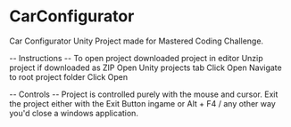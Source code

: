 # CarConfigurator
Car Configurator Unity Project made for Mastered Coding Challenge.

-- Instructions --
To open project downloaded project in editor
    Unzip project if downloaded as ZIP
    Open Unity projects tab
    Click Open
    Navigate to root project folder
    Click Open

-- Controls --
Project is controlled purely with the mouse and cursor.
Exit the project either with the Exit Button ingame or Alt + F4 / any other way you'd close a windows application.